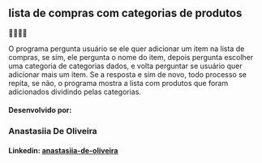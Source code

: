 ## lista de compras com categorias de produtos


🛒🍕🥩🍎

O programa pergunta usuário se ele quer adicionar um item na lista de compras, se sim, ele pergunta o nome do item, depois pergunta escolher uma categoria de categorias dados, e volta  perguntar se usuário quer adicionar mais um item.
Se a resposta e sim de novo, todo processo se repita, se não, o programa mostra a lista com produtos que foram adicionados dividindo pelas categorias.



#### Desenvolvido por:

### Anastasiia De Oliveira

#### Linkedin: [anastasiia-de-oliveira](https://www.linkedin.com/in/anastasiia-de-oliveira-237686264/)
